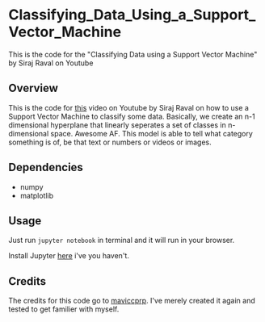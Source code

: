 # Classifying_Data_Using_a_Support_Vector_Machine
This is the code for the "Classifying Data using a Support Vector Machine" by Siraj Raval on Youtube

## Overview

This is the code for [this](https://youtu.be/zS1nMu-TOLk) video on Youtube by Siraj Raval on how to use a Support Vector Machine to classify some data. Basically, we create an n-1 dimensional hyperplane that linearly seperates a set of classes in n-dimensional space. Awesome AF. This model is able to tell what category something is of, be that text or numbers or videos or images. 

## Dependencies

* numpy
* matplotlib

## Usage

Just run `jupyter notebook` in terminal and it will run in your browser.

Install Jupyter [here](http://jupyter.readthedocs.io/en/latest/install.html) i've you haven't.

## Credits

The credits for this code go to [maviccprp](https://github.com/MaviccPRP/svm/blob/master/svm-primal.ipynb). I've merely created it again and tested to get familier with myself.
